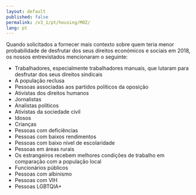 ```yaml
---
layout: default
published: false
permalink: /v3_1/pt/housing/MOZ/
lang: pt
---
```


Quando solicitados a fornecer mais contexto sobre quem teria menor probabilidade de desfrutar dos seus direitos económicos e sociais em 2018, os nossos entrevistados mencionaram o seguinte:
-	Trabalhadores, especialmente trabalhadores manuais, que lutaram para desfrutar dos seus direitos sindicais
-	A população reclusa
-	Pessoas associadas aos partidos políticos da oposição
-	Ativistas dos direitos humanos
-	Jornalistas
-	Analistas políticos
-	Ativistas da sociedade civil
-	Idosos
-	Crianças
-	Pessoas com deficiências
-	Pessoas com baixos rendimentos
-	Pessoas com baixo nível de escolaridade
-	Pessoas em áreas rurais
-	Os estrangeiros recebem melhores condições de trabalho em comparação com a população local
-	Funcionários públicos
-	Pessoas com albinismo
-	Pessoas com VIH
-	Pessoas LGBTQIA+
